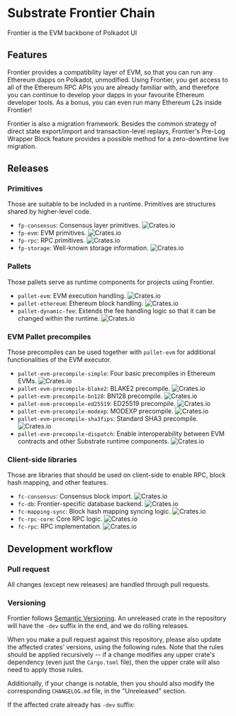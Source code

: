 # Substrate Frontier Chain

Frontier is the EVM backbone of Polkadot UI

## Features

Frontier provides a compatibility layer of EVM, so that you can run any Ethereum
dapps on Polkadot, unmodified. Using Frontier, you get access to all of the
Ethereum RPC APIs you are already familiar with, and therefore you can continue
to develop your dapps in your favourite Ethereum developer tools. As a bonus,
you can even run many Ethereum L2s inside Frontier!

Frontier is also a migration framework. Besides the common strategy of direct
state export/import and transaction-level replays, Frontier's Pre-Log Wrapper
Block feature provides a possible method for a zero-downtime live migration.

## Releases

### Primitives

Those are suitable to be included in a runtime. Primitives are structures shared
by higher-level code.

* `fp-consensus`: Consensus layer primitives.
![Crates.io](https://img.shields.io/crates/v/fp-consensus)
* `fp-evm`: EVM primitives. ![Crates.io](https://img.shields.io/crates/v/fp-evm)
* `fp-rpc`: RPC primitives. ![Crates.io](https://img.shields.io/crates/v/fp-rpc)
* `fp-storage`: Well-known storage information.
![Crates.io](https://img.shields.io/crates/v/fp-storage)

### Pallets

Those pallets serve as runtime components for projects using Frontier.
* `pallet-evm`: EVM execution handling. ![Crates.io](https://img.shields.io/crates/v/pallet-evm)
* `pallet-ethereum`: Ethereum block handling. ![Crates.io](https://img.shields.io/crates/v/pallet-ethereum)
* `pallet-dynamic-fee`: Extends the fee handling logic so that it can be changed within the runtime. ![Crates.io](https://img.shields.io/crates/v/pallet-dynamic-fee)

### EVM Pallet precompiles

Those precompiles can be used together with `pallet-evm` for additional
functionalities of the EVM executor.

* `pallet-evm-precompile-simple`: Four basic precompiles in Ethereum EVMs. ![Crates.io](https://img.shields.io/crates/v/pallet-evm-precompile-simple)
* `pallet-evm-precompile-blake2`:  BLAKE2 precompile. ![Crates.io](https://img.shields.io/crates/v/pallet-evm-precompile-blake2)
* `pallet-evm-precompile-bn128`: BN128 precompile. ![Crates.io](https://img.shields.io/crates/v/pallet-evm-precompile-bn128)
* `pallet-evm-precompile-ed25519`: ED25519 precompile. ![Crates.io](https://img.shields.io/crates/v/pallet-evm-precompile-ed25519)
* `pallet-evm-precompile-modexp`: MODEXP precompile.  ![Crates.io](https://img.shields.io/crates/v/pallet-evm-precompile-modexp)
* `pallet-evm-precompile-sha3fips`: Standard SHA3 precompile. ![Crates.io](https://img.shields.io/crates/v/pallet-evm-precompile-sha3fips)
* `pallet-evm-precompile-dispatch`: Enable interoperability between EVM contracts and other Substrate runtime components. ![Crates.io](https://img.shields.io/crates/v/pallet-evm-precompile-dispatch)

### Client-side libraries

Those are libraries that should be used on client-side to enable RPC, block hash
mapping, and other features.

* `fc-consensus`: Consensus block import. ![Crates.io](https://img.shields.io/crates/v/fc-consensus)
* `fc-db`: Frontier-specific database backend. ![Crates.io](https://img.shields.io/crates/v/fc-db)
* `fc-mapping-sync`: Block hash mapping syncing logic. ![Crates.io](https://img.shields.io/crates/v/fc-mapping-sync)
* `fc-rpc-core`: Core RPC logic.  ![Crates.io](https://img.shields.io/crates/v/fc-rpc-core)
* `fc-rpc`: RPC implementation.  ![Crates.io](https://img.shields.io/crates/v/fc-rpc)

## Development workflow

### Pull request

All changes (except new releases) are handled through pull requests.

### Versioning

Frontier follows [Semantic Versioning](https://semver.org/). An unreleased crate
in the repository will have the `-dev` suffix in the end, and we do rolling
releases.

When you make a pull request against this repository, please also update the
affected crates' versions, using the following rules. Note that the rules should
be applied recursively -- if a change modifies any upper crate's dependency
(even just the `Cargo.toml` file), then the upper crate will also need to apply
those rules.

Additionally, if your change is notable, then you should also modify the
corresponding `CHANGELOG.md` file, in the "Unreleased" section.

If the affected crate already has `-dev` suffix:
